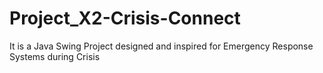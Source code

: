 # Project_X2-Crisis-Connect
It is a Java Swing Project designed and inspired for Emergency Response Systems during Crisis
